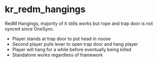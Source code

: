 # kr_redm_hangings

RedM Hangings, majority of it stills works but rope and trap door is not synced since OneSync.

- Player stands at trap door to put head in noose
- Second player pulls lever to open trap door and hang player
- Player will hang for a while before eventually being killed
- Standalone works regardless of framework
